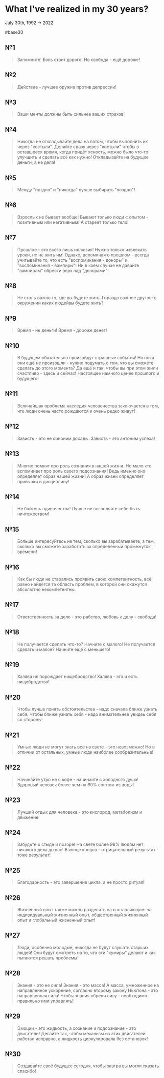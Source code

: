 # What I've realized in my 30 years?

July 30th, 1992 -> 2022

#base30

## №1

> Запомните! Боль стоит дорого! Но свобода - ещё дороже!

## №2

> Действие - лучшее оружие против депрессии!

## №3

> Ваши мечты должны быть сильнее ваших страхов!

## №4

> Никогда не откладывайте дела на потом, чтобы выполнить их через "костыли". Делайте сразу через "костыли" чтобы в оставшееся время, когда придёт ясность, можно было что-то улучшить и сделать всё как нужно! Откладывайте на будущее деньги, а не дела!

## №5

> Между "поздно" и "никогда" лучше выбирать "поздно"!

## №6

> Взрослых не бывает вообще! Бывают только люди с опытом - позитивным или негативным! А стареет только тело!

## №7

> Прошлое - это всего лишь иллюзия! Нужно только извлекать уроки, но не жить им! Однако, вспоминая о прошлом - всегда учитывайте то, что есть "воспоминания - доноры" и "воспоминания - вампиры"! Ни в коем случае не давайте "вампирам" обрести верх над "донорами"!

## №8

> Не столь важно то, где вы будете жить. Гораздо важнее другое: в окружении каких людейвы будете жить?

## №9

> Время - не деньги! Время - дороже денег!

## №10

> В будущем обязательно произойдут страшные события! Но пока они ещё не произошли - нужно подумать о том, что вы сможете сделать до этого момента? Да ещё и так, чтобы вы при этом жили счастливо - здесь и сейчас! Настоящее намного ценее прошлого и будущего!

## №11

> Величайшая проблема наследия человечества заключается в том, что люди очень часто рождаются и очень редко живут!

## №12

> Зависть - это не синоним досады. Зависть - это антоним успеха!

## №13

> Многие помнят про роль сознания в нашей жизни. Но мало кто вспоминает про роль своего подсознания! Ведь именно оно определяет образ нашей жизни! А образ жизни определяет привычки и дисциплину!

## №14

> Не бойтесь одиночества! Лучше не позволяйте себе быть ничтожеством!

## №15

> Больше интересуйтесь не тем, сколько вы зарабатываете, а тем, сколько вы сможете заработать за определённый промежуток времени!

## №16

> Как бы люди не старались проявить свою компетентность, всё равно найдётся та область проблем, в которой они окажутся абсолютно некомпетентны.

## №17

> Ответственность за дело - это рабство, любовь к делу - свобода!

## №18

> Не получается сделать что-то? Начните с малого! Не получается сделать и малое? Начните ещё с меньшего!

## №19

> Халява не порождает нищебродство! Халява - это и есть нищебродство!

## №20

> Чтобы лучше понять обстоятельства - надо сначала ближе узнать себя. Чтобы ближе узнать себя - надо внимательнее увидеь себя со стороны!

## №21

> Умные люди не могут знать всё на свете - это невозможно! Но в отличии от остальных, умные люди наиболее сообразительные!

## №22

> Начинайте утро не с кофе - начинайте с холодного душа! Здоровый человек более чем на 60% состоит из воды!

## №23

> Лучший отдых для человека - это кислород, метаболизм и движение!

## №24

> Забудьте о стыде и позоре! На свете более 99% людям нет никакого дела до вас! В конце концов - отрицательный результат - тоже результат!

## №25

> Благодарность - это завершение цикла, а не просто ритуал!

## №26

> Жизненный опыт также можно разделить на составляющие: на индивидуальный жизненный опыт, общественный жизненный опыт и глобальный жизненный опыт!

## №27

> Люди, особенно молодые, никогда не будут слушать старших людей! Они будут смотреть на то, что эти "кумиры" делают и как пытаются решать проблемы!

## №28

> Знания - это не сила! Знания - это масса! А масса, умноженное на направленное ускорение, согласно второму закону Ньютона - это направленная сила! Чтобы знания обрели силу - необходимо правильно ими управлять!

## №29

> Эмоции - это жидкость, а сознание и подсознание - это двигатели! Делайте так, чтобы механизм из этих двигателей работал исправно, а жидкость циркулировала без остановок!

## №30

> Создавайте своё будущее сегодня, чтобы завтра вы могли сказать спасибо!

